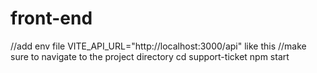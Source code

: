 # front-end
//add env file
VITE_API_URL="http://localhost:3000/api" like this
//make sure to navigate to the project directory
cd support-ticket
npm start

